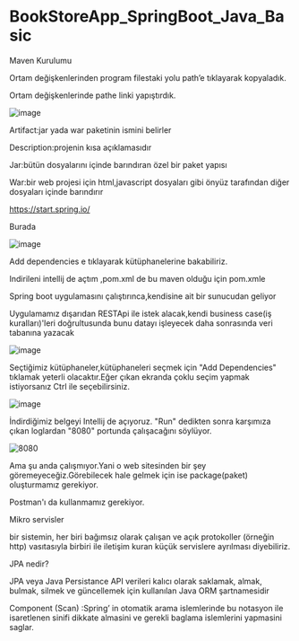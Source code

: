 # BookStoreApp_SpringBoot_Java_Basic
Maven Kurulumu 

Ortam değişkenlerinden program filestaki yolu path’e tıklayarak kopyaladık. 

Ortam değişkenlerinde pathe linki yapıştırdık. 

![image](https://user-images.githubusercontent.com/61595808/137591834-8936087a-892c-4dc4-8483-dd88a8cfd245.png)

Artifact:jar yada war paketinin ismini belirler

Description:projenin kısa açıklamasıdır

Jar:bütün dosyalarını içinde barındıran özel bir paket yapısı

War:bir web projesi için html,javascript dosyaları gibi önyüz tarafından diğer dosyaları içinde barındırır

https://start.spring.io/

Burada

![image](https://user-images.githubusercontent.com/61595808/137591868-66f9e32d-3c97-4b2a-af9d-c569487e4152.png)

Add dependencies e tıklayarak kütüphanelerine bakabiliriz.

Indirileni intellij de açtım ,pom.xml de bu maven olduğu için pom.xmle

Spring boot uygulamasını çalıştırınca,kendisine ait bir sunucudan geliyor

Uygulamamız dışarıdan RESTApi ile istek alacak,kendi business case(iş kuralları)'leri doğrultusunda bunu datayı işleyecek daha sonrasında veri tabanına yazacak

![image](https://user-images.githubusercontent.com/61595808/137022970-ca7149ce-ec96-45bd-b088-8cf602b7ffa9.png)

Seçtiğimiz kütüphaneler,kütüphaneleri seçmek için "Add Dependencies" tıklamak yeterli olacaktır.Eğer çıkan ekranda çoklu seçim yapmak istiyorsanız Ctrl ile seçebilirsiniz.

![image](https://user-images.githubusercontent.com/61595808/137024868-0e66fa64-979d-4eb5-8008-16e344916269.png)

İndirdiğimiz belgeyi Intellij de açıyoruz. "Run" dedikten sonra karşımıza çıkan loglardan "8080" portunda çalışacağını söylüyor.


![8080](https://user-images.githubusercontent.com/61595808/137025388-51d9899e-80f4-4e60-9db0-8cb4d5154c07.png)

Ama şu anda çalışmıyor.Yani o web sitesinden bir şey göremeyeceğiz.Görebilecek hale gelmek için ise package(paket) oluşturmamız gerekiyor.

Postman'ı da kullanmamız gerekiyor.

Mikro servisler

bir sistemin, her biri bağımsız olarak çalışan ve açık protokoller (örneğin http) vasıtasıyla birbiri ile iletişim kuran küçük servislere ayrılması diyebiliriz.

JPA nedir?

JPA veya Java Persistance API verileri kalıcı olarak saklamak, almak, bulmak, silmek ve güncellemek için kullanılan Java ORM şartnamesidir

Component (Scan) :Spring’ in otomatik arama islemlerinde bu notasyon ile isaretlenen sinifi dikkate almasini ve gerekli baglama islemlerini yapmasini saglar.






